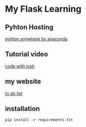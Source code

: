# My Flask Learning

## Pyhton Hosting

[pyhton anywhere by anaconda](https://www.pythonanywhere.com/user/micinlezatoz/webapps/#tab_id_micinlezatoz_pythonanywhere_com)

## Tutorial video

[code with josh](https://www.youtube.com/watch?v=Fr2MxT9M0V4)

## my website

[to do list](http://micinlezatoz.pythonanywhere.com)

## installation

```cli
pip install -r requirements.txt
```
